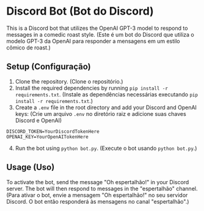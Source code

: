 # Discord Bot (Bot do Discord)

This is a Discord bot that utilizes the OpenAI GPT-3 model to respond to messages in a comedic roast style.
(Este é um bot do Discord que utiliza o modelo GPT-3 da OpenAI para responder a mensagens em um estilo cômico de roast.)

## Setup (Configuração)

1. Clone the repository. (Clone o repositório.)
2. Install the required dependencies by running `pip install -r requirements.txt`. (Instale as dependências necessárias executando `pip install -r requirements.txt`.)
3. Create a `.env` file in the root directory and add your Discord and OpenAI keys:
(Crie um arquivo `.env` no diretório raiz e adicione suas chaves Discord e OpenAI)
```
DISCORD_TOKEN=YourDiscordTokenHere
OPENAI_KEY=YourOpenAITokenHere
```
4. Run the bot using `python bot.py`. (Execute o bot usando `python bot.py`.)

## Usage (Uso)

To activate the bot, send the message "Oh espertalhão!" in your Discord server. The bot will then respond to messages in the "espertalhão" channel.
(Para ativar o bot, envie a mensagem "Oh espertalhão!" no seu servidor Discord. O bot então responderá às mensagens no canal "espertalhão".)
